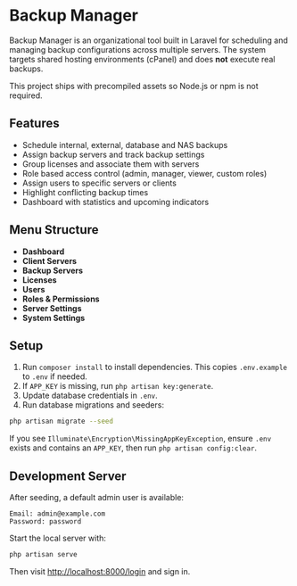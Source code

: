 # Backup Manager

Backup Manager is an organizational tool built in Laravel for scheduling and managing backup configurations across multiple servers. The system targets shared hosting environments (cPanel) and does **not** execute real backups.

This project ships with precompiled assets so Node.js or npm is not required.

## Features

- Schedule internal, external, database and NAS backups
- Assign backup servers and track backup settings
- Group licenses and associate them with servers
- Role based access control (admin, manager, viewer, custom roles)
- Assign users to specific servers or clients
- Highlight conflicting backup times
- Dashboard with statistics and upcoming indicators

## Menu Structure

- **Dashboard**
- **Client Servers**
- **Backup Servers**
- **Licenses**
- **Users**
- **Roles & Permissions**
- **Server Settings**
- **System Settings**

## Setup

1. Run `composer install` to install dependencies. This copies `.env.example` to `.env` if needed.
2. If `APP_KEY` is missing, run `php artisan key:generate`.
3. Update database credentials in `.env`.
4. Run database migrations and seeders:

```bash
php artisan migrate --seed
```
If you see `Illuminate\Encryption\MissingAppKeyException`, ensure `.env` exists and contains an `APP_KEY`, then run `php artisan config:clear`.

## Development Server

After seeding, a default admin user is available:

```
Email: admin@example.com
Password: password
```

Start the local server with:

```bash
php artisan serve
```

Then visit <http://localhost:8000/login> and sign in.
